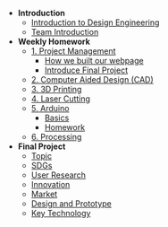 <!-- 侧边栏 docs/_sidebar.md -->
- **Introduction**
  - [Introduction to Design Engineering](introdesigneng.md)
  - [Team Introduction](Intro/teamintro.md)
- **Weekly Homework**
  - [1. Project Management](1pm/web.md)
    - [How we built our webpage](1pm/web.md)
    - [Introduce Final Project](finalproject.md)
  - [2. Computer Aided Design (CAD)](cad/cadprojects.md)
  - [3. 3D Printing](3dprinting/3d.md)
  - [4. Laser Cutting](computercontrolledcutting/lazercutting.md)
  - [5. Arduino](Arduino/arduino.md)
    - [Basics](https://www.nexmaker.com/doc/5arduino/arduino_basic.html)
    - [Homework](Arduino/arduino.md#environmental-monitoring-project)
  - [6. Processing](Processing/processing.md)
- **Final Project**
  - [Topic](finalproject.md#Topic)
  - [SDGs](finalproject.md#SDGs)
  - [User Research](finalproject.md#user-research)
  - [Innovation](finalproject.md#Innovation)
  - [Market](finalproject.md#Market)
  - [Design and Prototype](finalproject.md#design-and-prototype)
  - [Key Technology](finalproject.md#key-technology)


